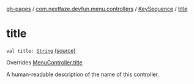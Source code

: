 [gh-pages](../../index.md) / [com.nextfaze.devfun.menu.controllers](../index.md) / [KeySequence](index.md) / [title](./title.md)

# title

`val title: `[`String`](https://kotlinlang.org/api/latest/jvm/stdlib/kotlin/-string/index.html) [(source)](https://github.com/NextFaze/dev-fun/tree/master/devfun-menu/src/main/java/com/nextfaze/devfun/menu/controllers/Sequence.kt#L80)

Overrides [MenuController.title](../../com.nextfaze.devfun.menu/-menu-controller/title.md)

A human-readable description of the name of this controller.

